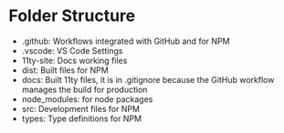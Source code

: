 # Folder Structure

- .github: Workflows integrated with GitHub and for NPM
- .vscode: VS Code Settings
- 11ty-site: Docs working files
- dist: Built files for NPM
- docs: Built 11ty files, it is in .gitignore because the GitHub workflow manages the build for production
- node_modules: for node packages
- src: Development files for NPM
- types: Type definitions for NPM